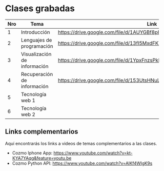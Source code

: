 # Clases grabadas

| Nro | Tema | Link |
| ------------- | ------------- | ------------- |
| 1 | Introducción | https://drive.google.com/file/d/1AUYGBf8pI2Aa-6iegqEWTvNUMoJ-FnDx/view |
| 2 | Lenguajes de programación | https://drive.google.com/file/d/13fI5MxdFKZbuETgciqPSi6Lk9nKK0mgh/view |
| 3 | Visualización de información | https://drive.google.com/file/d/1YpxFnzsPkbLflXN8QuK39hkQljco_0GI/view |
| 4 | Recuperación de información | https://drive.google.com/file/d/153UtsHNuLwNwYUWX7xK0HTNxelNRpjAS/view |
| 5 | Tecnología web 1 |  |
| 6 | Tecnología web 2 |  |

## Links complementarios
Aquí encontrarás los links a videos de temas complementarios a las clases.

- Cozmo Iphone App: https://www.youtube.com/watch?v=kt-KYA7YAqg&feature=youtu.be
- Cozmo Python API: https://www.youtube.com/watch?v=AlKf4WIgK9s
